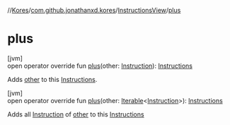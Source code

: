 //[Kores](../../../index.md)/[com.github.jonathanxd.kores](../index.md)/[InstructionsView](index.md)/[plus](plus.md)

# plus

[jvm]\
open operator override fun [plus](plus.md)(other: [Instruction](../-instruction/index.md)): [Instructions](../-instructions/index.md)

Adds [other](plus.md) to this [Instructions](../-instructions/index.md).

[jvm]\
open operator override fun [plus](plus.md)(other: [Iterable](https://kotlinlang.org/api/latest/jvm/stdlib/kotlin.collections/-iterable/index.html)<[Instruction](../-instruction/index.md)>): [Instructions](../-instructions/index.md)

Adds all [Instruction](../-instruction/index.md) of [other](plus.md) to this [Instructions](../-instructions/index.md)
